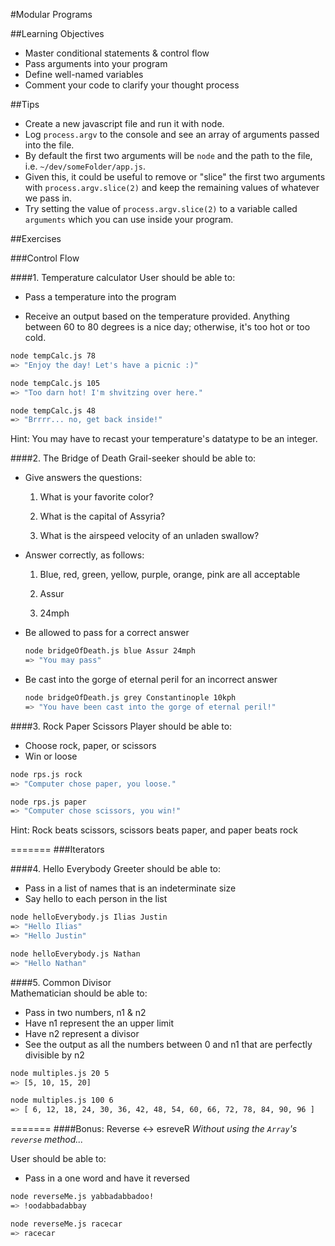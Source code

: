#Modular Programs

##Learning Objectives

* Master conditional statements & control flow
* Pass arguments into your program
* Define well-named variables
* Comment your code to clarify your thought process

##Tips

* Create a new javascript file and run it with node.
* Log `process.argv` to the console and see an array of arguments passed into the file.
* By default the first two arguments will be `node` and the path to the file, i.e. `~/dev/someFolder/app.js`.
* Given this, it could be useful to remove or "slice" the first two arguments with `process.argv.slice(2)` and keep the remaining values of whatever we pass in.
* Try setting the value of `process.argv.slice(2)` to a variable called `arguments` which you can use inside your program.

##Exercises

###Control Flow

####1. Temperature calculator
User should be able to:

* Pass a temperature into the program

* Receive an output based on the temperature provided. Anything between 60 to 80 degrees is a nice day; otherwise, it's too hot or too cold. 

```bash
node tempCalc.js 78
=> "Enjoy the day! Let's have a picnic :)"
```

```bash
node tempCalc.js 105
=> "Too darn hot! I'm shvitzing over here."
```

```bash
node tempCalc.js 48
=> "Brrrr... no, get back inside!"
```

Hint: You may have to recast your temperature's datatype to be an integer.


####2. The Bridge of Death
Grail-seeker should be able to:

* Give answers the questions:

	1) What is your favorite color?
	
	2) What is the capital of Assyria?
	
	3) What is the airspeed velocity of an unladen swallow?
	
* Answer correctly, as follows:

	1) Blue, red, green, yellow, purple, orange, pink are all acceptable
	
	2) Assur
	
	3) 24mph
	
* Be allowed to pass for a correct answer

	```bash
	node bridgeOfDeath.js blue Assur 24mph
	=> "You may pass"
	```
* Be cast into the gorge of eternal peril for an incorrect answer
	
	```bash
	node bridgeOfDeath.js grey Constantinople 10kph
	=> "You have been cast into the gorge of eternal peril!"
	```


####3. Rock Paper Scissors
Player should be able to:

* Choose rock, paper, or scissors
* Win or loose

```bash
node rps.js rock
=> "Computer chose paper, you loose."
```

```bash
node rps.js paper
=> "Computer chose scissors, you win!"
```

Hint: Rock beats scissors, scissors beats paper, and paper beats rock

=======
###Iterators

####4. Hello Everybody
Greeter should be able to:

* Pass in a list of names that is an indeterminate size
* Say hello to each person in the list

```bash
node helloEverybody.js Ilias Justin
=> "Hello Ilias"
=> "Hello Justin"
```

```bash
node helloEverybody.js Nathan
=> "Hello Nathan"
```

####5. Common Divisor  
Mathematician should be able to:

* Pass in two numbers, n1 & n2
* Have n1 represent the an upper limit
* Have n2 represent a divisor
* See the output as all the numbers between 0 and n1 that are perfectly divisible by n2

```bash
node multiples.js 20 5
=> [5, 10, 15, 20]
```

```bash
node multiples.js 100 6
=> [ 6, 12, 18, 24, 30, 36, 42, 48, 54, 60, 66, 72, 78, 84, 90, 96 ]
```


=======
####Bonus: Reverse <-> esreveR
*Without using the `Array`'s `reverse` method...*

User should be able to:

* Pass in a one word and have it reversed

```bash
node reverseMe.js yabbadabbadoo!
=> !oodabbadabbay
```

```bash
node reverseMe.js racecar
=> racecar
```

